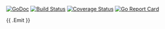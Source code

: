 [![GoDoc](https://godoc.org/astuart.co/slot?status.svg)](https://godoc.org/astuart.co/slot)
[![Build Status](https://travis-ci.org/andrewstuart/slot.svg?branch=master)](https://travis-ci.org/andrewstuart/slot)
[![Coverage Status](https://coveralls.io/repos/github/andrewstuart/slot/badge.svg?branch=master)](https://coveralls.io/github/andrewstuart/slot?branch=master)
[![Go Report Card](https://goreportcard.com/badge/astuart.co/slot)](https://goreportcard.com/report/astuart.co/slot)

{{ .Emit }}
